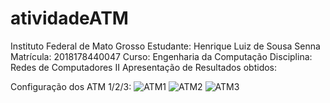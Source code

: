 # atividadeATM

Instituto Federal de Mato Grosso Estudante: Henrique Luiz de Sousa Senna Matrícula: 2018178440047 Curso: Engenharia da Computação Disciplina: Redes de Computadores II
Apresentação de Resultados obtidos:

Configuração dos ATM 1/2/3:
![ATM1](https://user-images.githubusercontent.com/54629648/229035419-b9c290a0-fa22-40e7-a370-601cdb70c1fe.png)
![ATM2](https://user-images.githubusercontent.com/54629648/229035535-57a21878-7004-4448-916f-f2dc788a8743.png)
![ATM3](https://user-images.githubusercontent.com/54629648/229035586-10e008d7-59ff-49b8-8ee2-2398c053f179.png)

